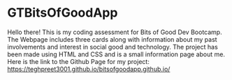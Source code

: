 # GTBitsOfGoodApp

Hello there! This is my coding assessment for Bits of Good Dev Bootcamp. The Webpage includes three cards along with information about my past involvements and interest in social good and technology. The project has been made using HTML and CSS and is a small information page about me. Here is the link to the Github Page for my project: https://teghpreet3001.github.io/bitsofgoodapp.github.io/ 
